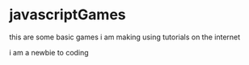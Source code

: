 # javascriptGames
this are some basic games i am making using tutorials on the internet

i am a newbie to coding
